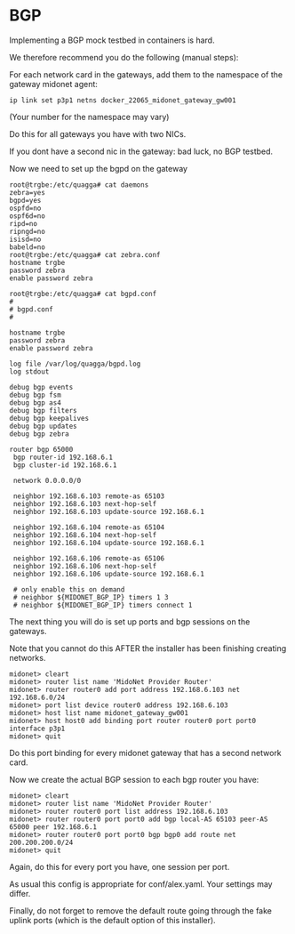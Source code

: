 BGP
===

Implementing a BGP mock testbed in containers is hard.

We therefore recommend you do the following (manual steps):

For each network card in the gateways, add them to the namespace of the gateway midonet agent:

```
ip link set p3p1 netns docker_22065_midonet_gateway_gw001
```
(Your number for the namespace may vary)

Do this for all gateways you have with two NICs.

If you dont have a second nic in the gateway: bad luck, no BGP testbed.

Now we need to set up the bgpd on the gateway

```
root@trgbe:/etc/quagga# cat daemons
zebra=yes
bgpd=yes
ospfd=no
ospf6d=no
ripd=no
ripngd=no
isisd=no
babeld=no
root@trgbe:/etc/quagga# cat zebra.conf
hostname trgbe
password zebra
enable password zebra

root@trgbe:/etc/quagga# cat bgpd.conf
#
# bgpd.conf
#

hostname trgbe
password zebra
enable password zebra

log file /var/log/quagga/bgpd.log
log stdout

debug bgp events
debug bgp fsm
debug bgp as4
debug bgp filters
debug bgp keepalives
debug bgp updates
debug bgp zebra

router bgp 65000
 bgp router-id 192.168.6.1
 bgp cluster-id 192.168.6.1

 network 0.0.0.0/0

 neighbor 192.168.6.103 remote-as 65103
 neighbor 192.168.6.103 next-hop-self
 neighbor 192.168.6.103 update-source 192.168.6.1

 neighbor 192.168.6.104 remote-as 65104
 neighbor 192.168.6.104 next-hop-self
 neighbor 192.168.6.104 update-source 192.168.6.1

 neighbor 192.168.6.106 remote-as 65106
 neighbor 192.168.6.106 next-hop-self
 neighbor 192.168.6.106 update-source 192.168.6.1

 # only enable this on demand
 # neighbor ${MIDONET_BGP_IP} timers 1 3
 # neighbor ${MIDONET_BGP_IP} timers connect 1
```

The next thing you will do is set up ports and bgp sessions on the gateways.

Note that you cannot do this AFTER the installer has been finishing creating networks.
```
midonet> cleart
midonet> router list name 'MidoNet Provider Router'
midonet> router router0 add port address 192.168.6.103 net 192.168.6.0/24
midonet> port list device router0 address 192.168.6.103
midonet> host list name midonet_gateway_gw001
midonet> host host0 add binding port router router0 port port0 interface p3p1
midonet> quit
```
Do this port binding for every midonet gateway that has a second network card.

Now we create the actual BGP session to each bgp router you have:
```
midonet> cleart
midonet> router list name 'MidoNet Provider Router'
midonet> router router0 port list address 192.168.6.103
midonet> router router0 port port0 add bgp local-AS 65103 peer-AS 65000 peer 192.168.6.1
midonet> router router0 port port0 bgp bgp0 add route net 200.200.200.0/24
midonet> quit
```
Again, do this for every port you have, one session per port.

As usual this config is appropriate for conf/alex.yaml. Your settings may differ.

Finally, do not forget to remove the default route going through the fake uplink ports (which is the default option of this installer).


